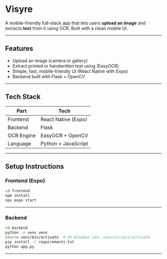 # Visyre

A mobile-friendly full-stack app that lets users **upload an image** and extracts **text** from it using OCR. Built with a clean mobile UI.

---

##  Features
- Upload an image (camera or gallery)
- Extract printed or handwritten text using (EasyOCR)
- Simple, fast, mobile-friendly UI (React Native with Expo)
- Backend built with Flask + OpenCV

---

## Tech Stack
| Part | Tech |
|------|------|
| Frontend | React Native (Expo) |
| Backend | Flask |
| OCR Engine | EasyOCR + OpenCV |
| Language | Python + JavaScript |

---

## Setup Instructions

### Frontend (Expo)
```bash
cd frontend
npm install
npx expo start
```
---
### Backend
```bash
cd backend
python -m venv venv
source venv/bin/activate  # On Windows use: venv\Scripts\activate
pip install -r requirements.txt
python app.py
```
----
